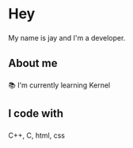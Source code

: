 <h1 align="left">Hey</h1>

###

<p align="left">My name is jay and I'm a developer.</p>

###

<h2 align="left">About me</h2>

###

<p align="left">📚 I'm currently learning Kernel</p>

###

<h2 align="left">I code with</h2>

###

<p align="left">C++, C, html, css</p>

###
